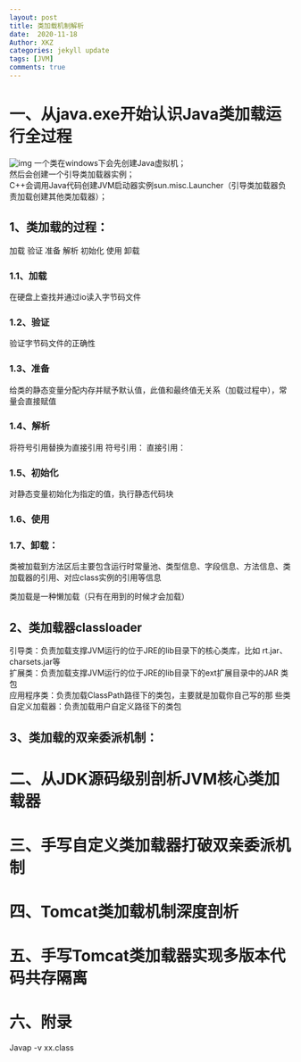 ```yaml
---
layout: post
title: 类加载机制解析
date:  2020-11-18
Author: XKZ
categories: jekyll update
tags: [JVM]
comments: true
---
```

# 一、从java.exe开始认识Java类加载运行全过程
![img](https://xukaizhong188.github.io/xukaizhong.github.io/assets/postImages/2020-11-18/p1.jpg)
一个类在windows下会先创建Java虚拟机；   
然后会创建一个引导类加载器实例；   
C++会调用Java代码创建JVM启动器实例sun.misc.Launcher（引导类加载器负责加载创建其他类加载器）；   


## 1、类加载的过程：  
加载  验证  准备   解析  初始化   使用  卸载
### 1.1、加载
在硬盘上查找并通过io读入字节码文件
### 1.2、验证
验证字节码文件的正确性
### 1.3、准备
给类的静态变量分配内存并赋予默认值，此值和最终值无关系（加载过程中），常量会直接赋值
### 1.4、解析
将符号引用替换为直接引用
    符号引用：
    直接引用：
### 1.5、初始化
对静态变量初始化为指定的值，执行静态代码块
### 1.6、使用

### 1.7、卸载：


类被加载到方法区后主要包含运行时常量池、类型信息、字段信息、方法信息、类加载器的引用、对应class实例的引用等信息  

类加载是一种懒加载（只有在用到的时候才会加载）

## 2、类加载器classloader
引导类：负责加载支撑JVM运行的位于JRE的lib目录下的核心类库，比如 rt.jar、charsets.jar等  
扩展类：负责加载支撑JVM运行的位于JRE的lib目录下的ext扩展目录中的JAR 类包  
应用程序类：负责加载ClassPath路径下的类包，主要就是加载你自己写的那 些类  
自定义加载器：负责加载用户自定义路径下的类包  
## 3、类加载的双亲委派机制：




# 二、从JDK源码级别剖析JVM核心类加载器
# 三、手写自定义类加载器打破双亲委派机制
# 四、Tomcat类加载机制深度剖析
# 五、手写Tomcat类加载器实现多版本代码共存隔离

# 六、附录
Javap -v xx.class